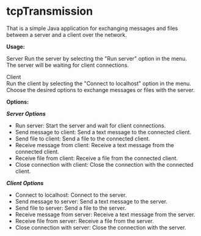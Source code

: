 # tcpTransmission
That is a simple Java application for exchanging messages and files between a server and a client over the network.

**Usage:**

Server
Run the server by selecting the "Run server" option in the menu.  
The server will be waiting for client connections.  
  
Client  
Run the client by selecting the "Connect to localhost" option in the menu.  
Choose the desired options to exchange messages or files with the server.  
  
**Options:** 
  
***Server Options***
- Run server: Start the server and wait for client connections.  
- Send message to client: Send a text message to the connected client.  
- Send file to client: Send a file to the connected client.  
- Receive message from client: Receive a text message from the connected client.  
- Receive file from client: Receive a file from the connected client.  
- Close connection with client: Close the connection with the connected client.  
  
***Client Options***  
- Connect to localhost: Connect to the server.  
- Send message to server: Send a text message to the server.  
- Send file to server: Send a file to the server.  
- Receive message from server: Receive a text message from the server.  
- Receive file from server: Receive a file from the server.  
- Close connection with server: Close the connection with the server.  
